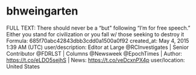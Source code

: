 # bhweingarten

FULL TEXT: There should never be a “but" following “I’m for free speech.” Either you stand for civilization or you fall w/ those seeking to destroy it
Formula: 685f70abc42843dbb3cdd0a1500a0f92
created_at: May 4, 2015 1:39 AM (UTC)
user/description: Editor at Large @RCInvestigates | Senior Contributor @FDRLST | Columns @Newsweek @EpochTimes | Author: https://t.co/eLDO5sejhS | News: https://t.co/veDcxnPX4p
user/location: United States